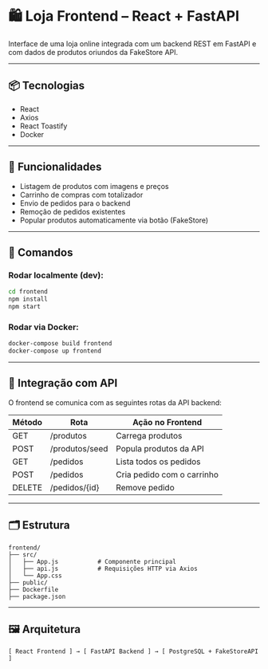 # 🛍️ Loja Frontend – React + FastAPI

Interface de uma loja online integrada com um backend REST em FastAPI e com dados de produtos oriundos da FakeStore API.

---

## 📦 Tecnologias

- React
- Axios
- React Toastify
- Docker

---

## 🔧 Funcionalidades

- Listagem de produtos com imagens e preços
- Carrinho de compras com totalizador
- Envio de pedidos para o backend
- Remoção de pedidos existentes
- Popular produtos automaticamente via botão (FakeStore)

---

## 🚀 Comandos

### Rodar localmente (dev):

```bash
cd frontend
npm install
npm start
```

### Rodar via Docker:

```bash
docker-compose build frontend
docker-compose up frontend
```

---

## 📡 Integração com API

O frontend se comunica com as seguintes rotas da API backend:

| Método | Rota            | Ação no Frontend           |
|--------|------------------|----------------------------|
| GET    | /produtos        | Carrega produtos           |
| POST   | /produtos/seed   | Popula produtos da API     |
| GET    | /pedidos         | Lista todos os pedidos     |
| POST   | /pedidos         | Cria pedido com o carrinho |
| DELETE | /pedidos/{id}    | Remove pedido              |

---

## 🗂️ Estrutura

```
frontend/
├── src/
│   ├── App.js           # Componente principal
│   ├── api.js           # Requisições HTTP via Axios
│   └── App.css
├── public/
├── Dockerfile
├── package.json
```

---

## 🖼️ Arquitetura

```
[ React Frontend ] → [ FastAPI Backend ] → [ PostgreSQL + FakeStoreAPI ]
```
